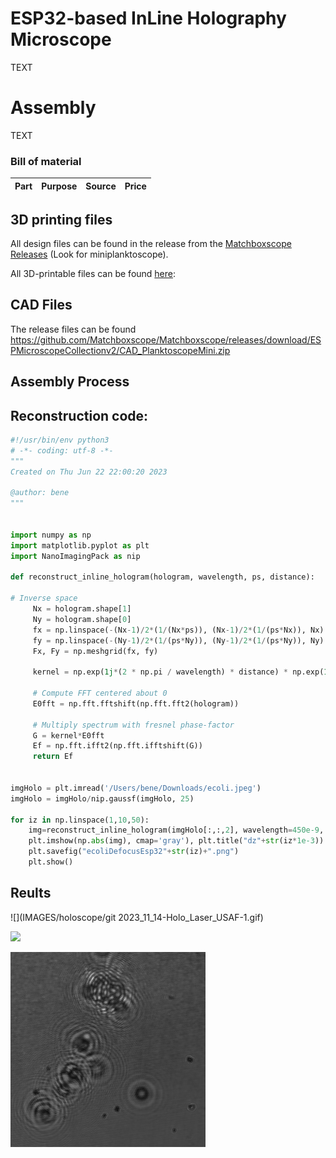 # ESP32-based InLine Holography Microscope

TEXT

# Assembly

TEXT


### Bill of material


Part |  Purpose | Source | Price |
:----------------:|:------------:|:----------------:|:------------:



## 3D printing files

All design files can be found in the release from the [Matchboxscope Releases](https://github.com/Matchboxscope/Matchboxscope/releases/tag/ESPMicroscopeCollectionv2) (Look for miniplanktoscope).

All 3D-printable files can be found [here](./STL/Anglerfish_JAR):

## CAD Files

The release files can be found https://github.com/Matchboxscope/Matchboxscope/releases/download/ESPMicroscopeCollectionv2/CAD_PlanktoscopeMini.zip

## Assembly Process


## Reconstruction code:

```py
#!/usr/bin/env python3
# -*- coding: utf-8 -*-
"""
Created on Thu Jun 22 22:00:20 2023

@author: bene
"""


import numpy as np
import matplotlib.pyplot as plt
import NanoImagingPack as nip

def reconstruct_inline_hologram(hologram, wavelength, ps, distance):

# Inverse space
     Nx = hologram.shape[1]
     Ny = hologram.shape[0]
     fx = np.linspace(-(Nx-1)/2*(1/(Nx*ps)), (Nx-1)/2*(1/(ps*Nx)), Nx)
     fy = np.linspace(-(Ny-1)/2*(1/(ps*Ny)), (Ny-1)/2*(1/(ps*Ny)), Ny)
     Fx, Fy = np.meshgrid(fx, fy)

     kernel = np.exp(1j*(2 * np.pi / wavelength) * distance) * np.exp(1j * np.pi * wavelength * distance * (Fx**2 + Fy**2))

     # Compute FFT centered about 0
     E0fft = np.fft.fftshift(np.fft.fft2(hologram))

     # Multiply spectrum with fresnel phase-factor
     G = kernel*E0fft
     Ef = np.fft.ifft2(np.fft.ifftshift(G))
     return Ef


imgHolo = plt.imread('/Users/bene/Downloads/ecoli.jpeg')
imgHolo = imgHolo/nip.gaussf(imgHolo, 25)

for iz in np.linspace(1,10,50):
    img=reconstruct_inline_hologram(imgHolo[:,:,2], wavelength=450e-9, ps=5e-6 , distance=iz*1e-3)
    plt.imshow(np.abs(img), cmap='gray'), plt.title("dz"+str(iz*1e-3))
    plt.savefig("ecoliDefocusEsp32"+str(iz)+".png")
    plt.show()
```

## Reults

![](IMAGES/holoscope/git
  2023_11_14-Holo_Laser_USAF-1.gif)

![](IMAGES/holoscope/ESP32_HoloReconstruction.gif)

![](IMAGES/holoscope/2023_11_14-Holo_Laser_USAF-1.gif)
